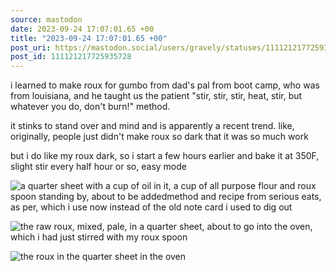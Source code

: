 ```yaml
---
source: mastodon
date: 2023-09-24 17:07:01.65 +00
title: "2023-09-24 17:07:01.65 +00"
post_uri: https://mastodon.social/users/gravely/statuses/111121217725935728
post_id: 111121217725935728
---
```

i learned to make roux for gumbo from dad's pal from boot camp, who was from louisiana, and he taught us the patient "stir, stir, stir, heat, stir, but whatever you do, don't burn!" method.

it stinks to stand over and mind and is apparently a recent trend. like, originally, people just didn't make roux so dark that it was so much work

but i do like my roux dark, so i start a few hours earlier and bake it at 350F, slight stir every half hour or so, easy mode


![a quarter sheet with a cup of oil in it, a cup of all purpose flour and roux spoon standing by, about to be addedmethod and recipe from serious eats, as per, which i use now instead of the old note card i used to dig out](/images/111121216881850678.jpeg)

![the raw roux, mixed, pale, in a quarter sheet, about to go into the oven, which i had just stirred with my roux spoon](/images/111121217100432654.jpeg)

![the roux in the quarter sheet in the oven](/images/111121217366476363.jpeg)

